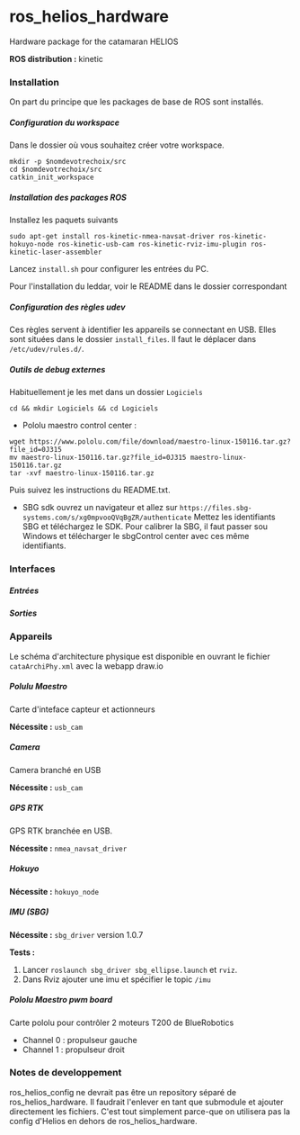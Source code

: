 # ros_helios_hardware
Hardware package for the catamaran HELIOS

__ROS distribution :__ kinetic

### Installation
On part du principe que les packages de base de ROS sont installés.

##### Configuration du workspace
Dans le dossier où vous souhaitez créer votre workspace.
```
mkdir -p $nomdevotrechoix/src
cd $nomdevotrechoix/src
catkin_init_workspace
```

##### Installation des packages ROS

Installez les paquets suivants
```
sudo apt-get install ros-kinetic-nmea-navsat-driver ros-kinetic-hokuyo-node ros-kinetic-usb-cam ros-kinetic-rviz-imu-plugin ros-kinetic-laser-assembler
```

Lancez `install.sh` pour configurer les entrées du PC.

Pour l'installation du leddar, voir le README dans le dossier correspondant

##### Configuration des règles udev
Ces règles servent à identifier les appareils se connectant en USB. Elles sont situées dans le dossier `install_files`. Il faut le déplacer dans `/etc/udev/rules.d/`.

##### Outils de debug externes
Habituellement je les met dans un dossier `Logiciels`
```
cd && mkdir Logiciels && cd Logiciels
```

 - Pololu maestro control center :
```
wget https://www.pololu.com/file/download/maestro-linux-150116.tar.gz?file_id=0J315
mv maestro-linux-150116.tar.gz?file_id=0J315 maestro-linux-150116.tar.gz
tar -xvf maestro-linux-150116.tar.gz
```
Puis suivez les instructions du README.txt.

 - SBG sdk
ouvrez un navigateur et allez sur `https://files.sbg-systems.com/s/xg0mpvooQVqBgZR/authenticate`
Mettez les identifiants SBG et téléchargez le SDK. Pour calibrer la SBG, il faut passer sou Windows et télécharger le sbgControl center avec ces même identifiants.

### Interfaces
##### Entrées
##### Sorties

### Appareils
Le schéma d'architecture physique est disponible en ouvrant le fichier `cataArchiPhy.xml` avec la webapp draw.io

##### Polulu Maestro
Carte d'inteface capteur et actionneurs

__Nécessite :__ `usb_cam`

##### Camera
Camera branché en USB

__Nécessite :__ `usb_cam`

##### GPS RTK
GPS RTK branchée en USB.

__Nécessite :__ `nmea_navsat_driver`

##### Hokuyo

__Nécessite :__ `hokuyo_node`

##### IMU (SBG)

__Nécessite :__ `sbg_driver` version 1.0.7

__Tests :__

 1. Lancer `roslaunch sbg_driver sbg_ellipse.launch` et `rviz`.
 2. Dans Rviz ajouter une imu et spécifier le topic `/imu`

##### Pololu Maestro pwm board
Carte pololu pour contrôler 2 moteurs T200 de BlueRobotics

 - Channel 0 : propulseur gauche
 - Channel 1 : propulseur droit

### Notes de developpement
ros_helios_config ne devrait pas être un repository séparé de ros_helios_hardware. Il faudrait l'enlever en tant que submodule et ajouter directement les fichiers. C'est tout simplement parce-que on utilisera pas la config d'Helios en dehors de ros_helios_hardware.
